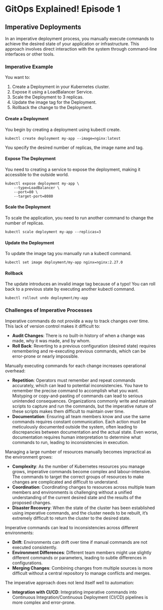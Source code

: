 # GitOps Explained! Episode 1
## Imperative Deployments

In an imperative deployment process, you manually execute commands to achieve the desired state of your application or infrastructure. This approach involves direct interaction with the system through command-line interfaces or other tools.

### Imperative Example
You want to:
1. Create a Deployment in your Kubernetes cluster.
1. Expose it using a LoadBalancer Service.
1. Scale the Deployment to 3 replicas.
1. Update the image tag for the Deployment.
1. Rollback the change to the Deployment.

#### Create a Deployment
You begin by creating a deployment using kubectl create.

```
kubectl create deployment my-app --image=nginx:latest
```

You specify the desired number of replicas, the image name and tag. 

#### Expose The Deployment
You need to creating a service to expose the deployment, making it accessible to the outside world.

```
kubectl expose deployment my-app \
    --type=LoadBalancer \
    --port=80 \
    --target-port=8080
```

#### Scale the Deployment
To scale the application, you need to run another command to change the number of replicas.

```
kubectl scale deployment my-app --replicas=3
```

#### Update the Deployment
To update the image tag you manually run a kubectl command.

```
kubectl set image deployment/my-app nginx=nginx:2.27.0
```

#### Rollback
The update introduces an invalid image tag because of a typo! You can roll back to a previous state by executing another kubectl command.

```
kubectl rollout undo deployment/my-app
```

### Challenges of Imperative Processes
Imperative commands do not provide a way to track changes over time. This lack of version control makes it difficult to:
- **Audit Changes**: There is no built-in history of when a change was made, why it was made, and by whom.
- **Roll Back**: Reverting to a previous configuration (desired state) requires remembering and re-executing previous commands, which can be error-prone or nearly impossible.

Manually executing commands for each change increases operational overhead:
- **Repetition**: Operators must remember and repeat commands accurately, which can lead to potential inconsistencies. You have to remember the precise command to accomplish what you want. Mistyping or copy-and-pasting of commands can lead to serious unintended consequences. Organizations commonly write and maintain scripts to capture and run the commands, but the imperative nature of these scripts makes them difficult to maintain over time.
- **Documentation**: Ensuring all team members know and use the same commands requires constant communication. Each action must be meticulously documented outside the system, often leading to discrepancies between documentation and the actual state. Even worse, documentation requires human interpretation to determine what commands to run, leading to inconsistencies in execution. 

Managing a large number of resources manually becomes impractical as the environment grows:
- **Complexity**: As the number of Kubernetes resources you manage grows, imperative commands become complex and labour-intensive. The commands to target the correct groups of resources to make changes are complicated and difficult to understand. 
- **Coordination**: Coordinating changes to resources across multiple team members and environments is challenging without a unified understanding of the current desired state and the results of the proposed changes.
- **Disaster Recovery**: When the state of the cluster has been established using imperative commands, and the cluster needs to be rebuilt, it’s extremely difficult to return the cluster to the desired state.

Imperative commands can lead to inconsistencies across different environments:
- **Drift**: Environments can drift over time if manual commands are not executed consistently.
- **Environment Differences**: Different team members might use slightly different commands or parameters, leading to subtle differences in configurations.
- **Merging Changes**: Combining changes from multiple sources is more difficult without a central repository to manage conflicts and merges.

The imperative approach does not lend itself well to automation:
- **Integration with CI/CD**: Integrating imperative commands into Continuous Integration/Continuous Deployment (CI/CD) pipelines is more complex and error-prone.